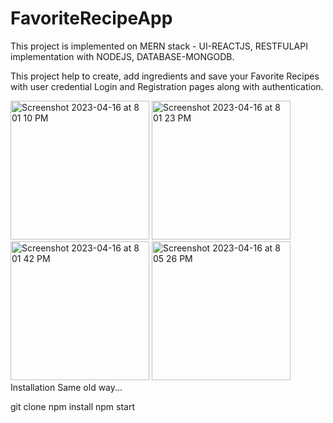# FavoriteRecipeApp

This project is implemented on MERN stack - UI-REACTJS, RESTFULAPI implementation with NODEJS, DATABASE-MONGODB.

This project help to create, add ingredients and save your Favorite Recipes with user credential Login and Registration pages along with authentication.

<div>
<img width="222" alt="Screenshot 2023-04-16 at 8 01 10 PM" src="https://user-images.githubusercontent.com/29959067/232368443-caee5891-2a2f-45df-873f-cfc2df8607b0.png">
<img width="222" alt="Screenshot 2023-04-16 at 8 01 23 PM" src="https://user-images.githubusercontent.com/29959067/232368479-9f340522-b7c3-4ccd-9dd0-ce9b99fd9656.png">
<img width="222" alt="Screenshot 2023-04-16 at 8 01 42 PM" src="https://user-images.githubusercontent.com/29959067/232368528-e65c45c6-77b1-4b08-b5ec-466865ed5722.png">
<img width="222" alt="Screenshot 2023-04-16 at 8 05 26 PM" src="https://user-images.githubusercontent.com/29959067/232368547-337289c9-89f0-4587-a0d1-1813e9917e89.png">
<div>
Installation
Same old way...

git clone
npm install
npm start
